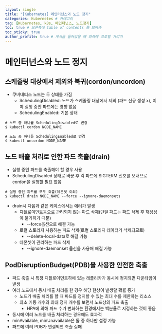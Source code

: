 ```yaml
---
layout: single
title: "[Kubernetes] 메인터넌스와 노드 정지"
categories: Kubernetes # 카테고리
tag: [Kubernetes, k8s, 메인터넌스, 노드정지]
toc: true # 오른쪽에 table of contents 를 보여줌
toc_sticky: true
author_profile: true # 게시글 들어갔을 때 좌측에 프로필 가리기
--- 
```


# 메인터넌스와 노드 정지

## 스케줄링 대상에서 제외와 북귀(cordon/uncordon)
- 쿠버네티스 노드는 두 상태를 가짐
  - SchedulingDisabled: 노드가 스케줄링 대상에서 제외 (파드 신규 생성 x), 이미 실행 중인 파드에는 영향 없음
  - SchedulingEnabled: 기본 상태

```shell
# 노드 중 하나를 SchedulingDisabled로 변경
$ kubectl cordon NODE_NAME

# 노드 중 하나를 SchedulingEnabled로 변경
$ kubectl uncordon NODE_NAME
```

## 노드 배출 처리로 인한 파드 축출(drain)
- 실행 중인 파드를 축출해야 할 경우 사용
- SchedulingDisabled 상태로 바꾼 후 각 파드에 SIGTERM 신호를 보내므로 cordon을 실행할 필요 없음

```shell
# 실행 중인 파드를 모두 축출(데몬셋 이외)
$ kubectl drain NODE_NAME --force --ignore-daemonsets
```

- drain시 다음과 같은 케이스에서는 에러가 발생
  - 디플로이먼트등으로 관리되지 않는 파드 삭제(단일 파드는 파드 삭제 후 재성성이 불가하기 때문)
    - --force옵션으로 해결 가능
  - 로컬 스토리지 사용하는 파드 삭제(로컬 스토리지 데이터가 삭제되므로)
    - --delete-local-data로 해결 가능
  - 데몬셋이 관리하는 파드 삭제
    - --ignore-daemonset 옵션을 사용해 해결 가능

## PodDisruptionBudget(PDB)을 사용한 안전한 축출
- 파드 축출 시 특정 디플로이먼트하에 있는 레플리카가 동시에 정지되면 다운타임이 발생
- 여러 노드에서 동시 배출 처리를 한 경우 해당 현상이 발생할 확률 증가
  - 노드가 배출 처리를 할 때 파드를 정지할 수 있는 최대 수를 제한하는 리소스
  - 최소 기동 개수와 최대 정지 개수를 보면서 노드상의 파드 축출
    - HPA에 의해 파드 수가 변화하는 환경에서는 백분율로 지정하는 것이 좋음 
- 동시에 여러 노드를 배출 처리하는 경우에도 효과적
- minAvailable, minUnavailable은 둘 중 하나만 설정 가능
- 파드에 여러 PDB가 연결되면 축출 실패
